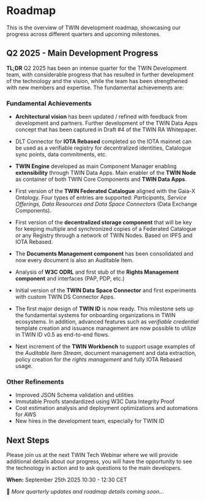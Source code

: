 # Roadmap

This is the overview of TWIN development roadmap, showcasing our progress across different quarters and upcoming milestones.

## Q2 2025 - Main Development Progress

**TL;DR** Q2 2025 has been an intense quarter for the TWIN Development team, with considerable progress that has resulted in further development of the technology and the vision, while the team has been strengthened with new members and expertise. The fundamental achievements are:

### Fundamental Achievements

- **Architectural vision** has been updated / refined with feedback from development and partners. Further development of the TWIN Data Apps concept that has been captured in Draft #4 of the TWIN RA Whitepaper.

- DLT Connector for **IOTA Rebased** completed so the IOTA mainnet can be used as a verifiable registry for decentralized identities, Catalogue sync points, data commitments, etc.

- **TWIN Engine** developed as main Component Manager enabling **extensibility** through TWIN Data Apps. Main enabler of the **TWIN Node** as container of both TWIN Core Components and **TWIN Data Apps**.

- First version of the **TWIN Federated Catalogue** aligned with the Gaia-X Ontology. Four types of entries are supported: _Participants, Service Offerings, Data Resources and Data Space Connectors_ (Data Exchange Components).

- First version of the **decentralized storage component** that will be key for keeping multiple and synchronized copies of a Federated Catalogue or any Registry through a network of TWIN Nodes. Based on IPFS and IOTA Rebased.

- The **Documents Management component** has been consolidated and now every document is also an Auditable Item.

- Analysis of **W3C ODRL** and first stub of the **Rights Management component** and interfaces (PAP, PDP, etc.)

- Initial version of the **TWIN Data Space Connector** and first experiments with custom TWIN DS Connector Apps.

- The first major design of **TWIN ID** is now ready. This milestone sets up the fundamental systems for onboarding organizations in TWIN ecosystems. In addition, advanced features such as _verifiable credential_ template creation and issuance management are now possible to utilize in TWIN ID v0.5 as end-to-end flows.

- Next increment of the **TWIN Workbench** to support usage examples of the _Auditable Item Stream_, document management and data extraction, policy creation for the _rights management_ and fully IOTA Rebased usage.

### Other Refinements

- Improved JSON Schema validation and utilities
- Immutable Proofs standardized using W3C Data Integrity Proof
- Cost estimation analysis and deployment optimizations and automations for AWS
- New hires in the development team, especially for TWIN ID

## Next Steps

Please join us at the next TWIN Tech Webinar where we will provide additional details about our progress, you will have the opportunity to see the technology in action and to ask questions to the main developers.

**When:** September 25th 2025 10:30 - 12:30 CET

🚀 _More quarterly updates and roadmap details coming soon..._
